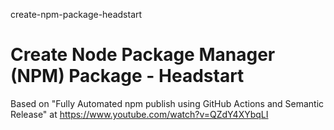 create-npm-package-headstart
# Create Node Package Manager (NPM) Package - Headstart

Based on "Fully Automated npm publish using GitHub Actions and Semantic Release" at https://www.youtube.com/watch?v=QZdY4XYbqLI

